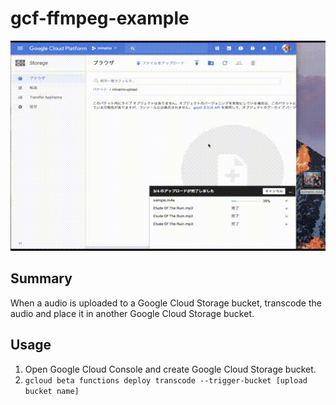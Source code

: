 # gcf-ffmpeg-example
![gif](./example.gif)

## Summary
When a audio is uploaded to a Google Cloud Storage bucket, transcode the audio and place it in another Google Cloud Storage bucket.

## Usage
1. Open Google Cloud Console and create Google Cloud Storage bucket.
2. `gcloud beta functions deploy transcode --trigger-bucket [upload bucket name]`
